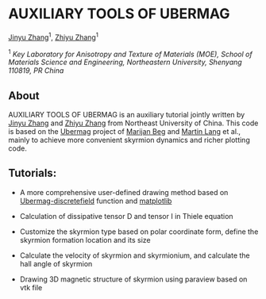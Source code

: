 # AUXILIARY TOOLS OF UBERMAG

[Jinyu Zhang](https://github.com/code-whale)<sup>1</sup>, [Zhiyu Zhang](https://github.com/ZhiyuZhang001)<sup>1</sup>

<sup>1</sup> *Key Laboratory for Anisotropy and Texture of Materials (MOE), School of Materials Science and Engineering, Northeastern University, Shenyang 110819, PR China*  

## About

AUXILIARY TOOLS OF UBERMAG is an auxiliary tutorial jointly written by [Jinyu Zhang](https://github.com/code-whale) and [Zhiyu Zhang](https://github.com/ZhiyuZhang001) from Northeast University of China. This code is based on the [Ubermag](https://ubermag.github.io/index.html) project of [Marijan Beg](https://github.com/marijanbeg) and [Martin Lang](https://github.com/lang-m) et al., mainly to achieve more convenient skyrmion dynamics and richer plotting code.

## Tutorials:

- A more comprehensive user-defined drawing method based on [Ubermag-discretefield](https://github.com/ubermag/discretisedfield) function and [matplotlib](https://matplotlib.org)

- Calculation of dissipative tensor D and tensor I in Thiele equation

- Customize the skyrmion type based on polar coordinate form, define the skyrmion formation location and its size

- Calculate the velocity of skyrmion and skyrmionium, and calculate the hall angle of skyrmion

- Drawing 3D magnetic structure of skyrmion using paraview based on vtk file
